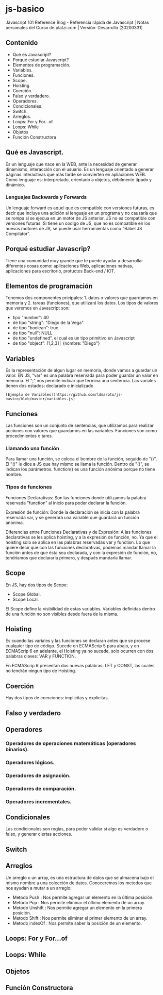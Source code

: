# js-basico
Javascript 101 Reference Blog - Referencia rápida de Javascript | Notas personales del Curso de platzi.com | Versión: Desarrollo (20200331)

## Contenido
* Qué es Javascript?
* Porqué estudiar Javascript?
* Elementos de programación.
* Variables.
* Funciones.
* Scope.
* Hoisting.
* Coerción.
* Falso y verdadero.
* Operadores.
* Condicionales.
* Switch.
* Arreglos.
* Loops: For y For...of
* Loops: While
* Objetos
* Función Constructora


## Qué es Javascript.
Es un lenguaje que nace en la WEB, ante la necesidad de generar dinamismo, interacción con el usuario. Es un lenguaje orientado a generar páginas interactivas que más tarde se convierten en apliaciones WEB.
Como lenguaje es: interpretado, orientado a objetos, débilmente tipado y dinámico.

### Lenguajes Backwards y Forwards
Un lenguaje forward es aquel que es compatible con versiones futuras, es decir que incluye una adición al lenguaje en un programa y no causaría que se rompa si se ejecua en un motor de JS anterior.
JS no es compatible con versiones futuras. Si tiene un codigo de JS, que no es compatible en los nuevos motores de JS, se puede usar herramientas como "Babel JS Compilator".

## Porqué estudiar Javascrip?
Tiene una comunidad muy grande que te puede ayudar a desarrollar diferentes cosas como: aplicaciones Web, aplicaciones nativas, aplicaciones para escritorio, protuctos Back-end / IOT.

## Elementos de programación
Tenemos dos componentes pricipales: 1. datos o valores que guardamos en memoria y 2. tareas (funciones), que utilizará los datos. Los tipos de valores que veremos en Javascript son:

* tipo "number": 40 
* de tipo "string": "Diego de la Vega" 
* de tipo "boolean": true
* de tipo "null": NULL
* de tipo "undefined", el cual es un tipo primitivo en Javascript
* de tipo "object": [1,2,3] | {nombre: "Diego"}

## Variables
Es la representación de algun lugar en memoria, donde vamos a guardar un valor.
EN JS, "var" es una palabra reservada para poder guardar un valor en memoria. El ";" nos permite indicar que termina una sentencia. Las variales tienen dos estados: declarado e inicializado.

```
[Ejemplo de Variables](https://github.com/ldmaroto/js-basico/blob/master/variables.js)
```

## Funciones
Las funciones son un conjunto de sentencias, que utilizamos para realizar acciones con valores que guardamos en las variables. Funciones son como procedimientos o tares.

### Llamando una función
Para llamar una función, se coloca el bombre de la función, seguido de "()". El "()" le dice a JS que hay mismo se llama la función. Dentro de "()", se indican los parámetros.
function() es una función anónima porque no tiene nombre.

### Tipos de funciones

Funciones Declarativas: Son las funciones donde utilizamos la palabra reservada "function" al inicio para poder declarar la función.

Expresión de función: Donde la declaración se inicia con la palabra reservada var, y se generará una variable que guardará un función anónima.

Diferencias entre Funciones Declarativas y de Expresión:
A las funciones declarativas se les aplica hoisting, y a la expresión de función, no. Ya que el hoisting solo se aplica en las palabras reservadas var y function.
Lo que quiere decir que con las funciones declarativas, podemos mandar llamar la función antes de que ésta sea declarada, y con la expresión de función, no, tendríamos que declararla primero, y después mandarla llamar.

## Scope
En JS, hay dos tipos de Scope: 
* Scope Global.
* Scope Local.

El Scope define la visibilidad de estas variables. Variables definidas dentro de una función no son visibles desde fuera de la misma.

## Hoisting
Es cuando las variales y las funciones se declaran antes que se procese cualquier tipo de código.
Sucede en ECMAScrip 5 para abajo, y en ECMAScrip 6 en adelante, el Hoisting ya no sucede, solo ocurren con dos palabras claves: VAR y FUNCTION.

En ECMAScrip 6 presentan dos nuevas palabras: LET y CONST, las cuales no tendrán ningun tipo de Hoisting.

## Coerción
Hay dos tipos de coerciones: implicitas y explicitas.

## Falso y verdadero

## Operadores

### Operadores de operaciones matemáticas (operadores binarios).
### Operadores lógicos.
### Operadores de asignación.
### Operadores de comparación.
### Operadores incrementales.

## Condicionales
Las condicionales son reglas, para poder validar si algo es verdadero o falso, y generar ciertas acciones.

## Switch

## Arreglos
Un arreglo o un array, es una estructura de datos que se almacena bajo el mismo nombre a una colección de datos. Conoceremos los metodos que nos ayudan a mutar a un arreglo:
* Metodo Push : Nos permite agregar un elemento en la última posición.
* Metodo Pop : Nos permite eliminar el último elemento de un array.
* Metodo Unshift : Nos permite agregar un elemento en la primera posición.
* Metodo Shift : Nos permite eliminar el primer elemento de un array.
* Metodo indexOf : Nos permite saber la posición de un elemento.

## Loops: For y For...of

## Loops: While

## Objetos

## Función Constructora